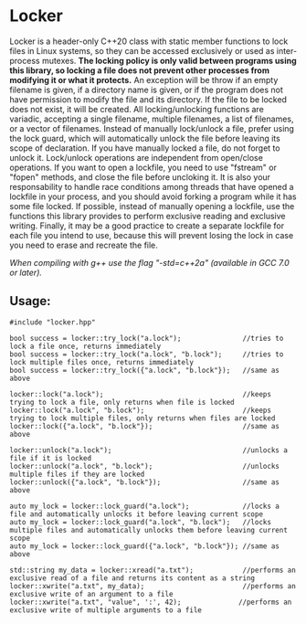 # Locker

Locker is a header-only C++20 class with static member functions to lock files in Linux systems, so they can be accessed exclusively or used as inter-process mutexes. **The locking policy is only valid between programs using this library, so locking a file does not prevent other processes from modifying it or what it protects.** An exception will be throw if an empty filename is given, if a directory name is given, or if the program does not have permission to modify the file and its directory. If the file to be locked does not exist, it will be created. All locking/unlocking functions are variadic, accepting a single filename, multiple filenames, a list of filenames, or a vector of filenames. Instead of manually lock/unlock a file, prefer using the lock guard, which will automatically unlock the file before leaving its scope of declaration. If you have manually locked a file, do not forget to unlock it. Lock/unlock operations are independent from open/close operations. If you want to open a lockfile, you need to use "fstream" or "fopen" methods, and close the file before uncloking it. It is also your responsability to handle race conditions among threads that have opened a lockfile in your process, and you should avoid forking a program while it has some file locked. If possible, instead of manually opening a lockfile, use the functions this library provides to perform exclusive reading and exclusive writing. Finally, it may be a good practice to create a separate lockfile for each file you intend to use, because this will prevent losing the lock in case you need to erase and recreate the file.

*When compiling with g++ use the flag "-std=c++2a" (available in GCC 7.0 or later).*

## Usage:

    #include "locker.hpp"

    bool success = locker::try_lock("a.lock");               //tries to lock a file once, returns immediately
    bool success = locker::try_lock("a.lock", "b.lock");     //tries to lock multiple files once, returns immediately
    bool success = locker::try_lock({"a.lock", "b.lock"});   //same as above

    locker::lock("a.lock");                                  //keeps trying to lock a file, only returns when file is locked
    locker::lock("a.lock", "b.lock");                        //keeps trying to lock multiple files, only returns when files are locked
    locker::lock({"a.lock", "b.lock"});                      //same as above

    locker::unlock("a.lock");                                //unlocks a file if it is locked
    locker::unlock("a.lock", "b.lock");                      //unlocks multiple files if they are locked
    locker::unlock({"a.lock", "b.lock"});                    //same as above

    auto my_lock = locker::lock_guard("a.lock");             //locks a file and automatically unlocks it before leaving current scope
    auto my_lock = locker::lock_guard("a.lock", "b.lock");   //locks multiple files and automatically unlocks them before leaving current scope
    auto my_lock = locker::lock_guard({"a.lock", "b.lock"}); //same as above

    std::string my_data = locker::xread("a.txt");            //performs an exclusive read of a file and returns its content as a string
    locker::xwrite("a.txt", my_data);                        //performs an exclusive write of an argument to a file
    locker::xwrite("a.txt", "value", ':', 42);              //performs an exclusive write of multiple arguments to a file
